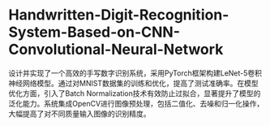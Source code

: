 # Handwritten-Digit-Recognition-System-Based-on-CNN-Convolutional-Neural-Network
设计并实现了一个高效的手写数字识别系统，采用PyTorch框架构建LeNet-5卷积神经网络模型。通过对MNIST数据集的训练和优化，提高了测试准确率。在模型优化方面，引入了Batch Normalization技术有效防止过拟合，显著提升了模型的泛化能力。系统集成OpenCV进行图像预处理，包括二值化、去噪和归一化操作，大幅提高了对不同质量输入图像的识别精度。
